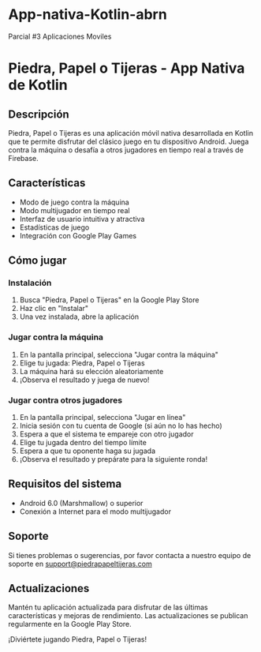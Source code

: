 # App-nativa-Kotlin-abrn
Parcial #3 Aplicaciones Moviles
# Piedra, Papel o Tijeras - App Nativa de Kotlin

## Descripción
Piedra, Papel o Tijeras es una aplicación móvil nativa desarrollada en Kotlin que te permite disfrutar del clásico juego en tu dispositivo Android. Juega contra la máquina o desafía a otros jugadores en tiempo real a través de Firebase.

## Características
- Modo de juego contra la máquina
- Modo multijugador en tiempo real
- Interfaz de usuario intuitiva y atractiva
- Estadísticas de juego
- Integración con Google Play Games

## Cómo jugar

### Instalación
1. Busca "Piedra, Papel o Tijeras" en la Google Play Store
2. Haz clic en "Instalar"
3. Una vez instalada, abre la aplicación

### Jugar contra la máquina
1. En la pantalla principal, selecciona "Jugar contra la máquina"
2. Elige tu jugada: Piedra, Papel o Tijeras
3. La máquina hará su elección aleatoriamente
4. ¡Observa el resultado y juega de nuevo!

### Jugar contra otros jugadores
1. En la pantalla principal, selecciona "Jugar en línea"
2. Inicia sesión con tu cuenta de Google (si aún no lo has hecho)
3. Espera a que el sistema te empareje con otro jugador
4. Elige tu jugada dentro del tiempo límite
5. Espera a que tu oponente haga su jugada
6. ¡Observa el resultado y prepárate para la siguiente ronda!

## Requisitos del sistema
- Android 6.0 (Marshmallow) o superior
- Conexión a Internet para el modo multijugador

## Soporte
Si tienes problemas o sugerencias, por favor contacta a nuestro equipo de soporte en support@piedrapapeltijeras.com

## Actualizaciones
Mantén tu aplicación actualizada para disfrutar de las últimas características y mejoras de rendimiento. Las actualizaciones se publican regularmente en la Google Play Store.

¡Diviértete jugando Piedra, Papel o Tijeras!

